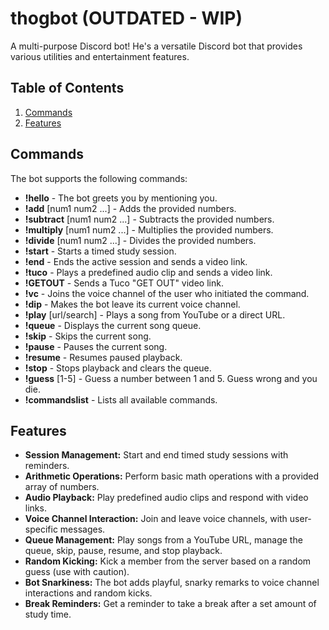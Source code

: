 # thogbot (OUTDATED - WIP)
A multi-purpose Discord bot! He's a versatile Discord bot that provides various utilities and entertainment features.

## Table of Contents
1. [Commands](#commands)
2. [Features](#features)

## Commands

The bot supports the following commands:

- **!hello** - The bot greets you by mentioning you.
- **!add** [num1 num2 ...] - Adds the provided numbers.
- **!subtract** [num1 num2 ...] - Subtracts the provided numbers.
- **!multiply** [num1 num2 ...] - Multiplies the provided numbers.
- **!divide** [num1 num2 ...] - Divides the provided numbers.
- **!start** - Starts a timed study session.
- **!end** - Ends the active session and sends a video link.
- **!tuco** - Plays a predefined audio clip and sends a video link.
- **!GETOUT** - Sends a Tuco "GET OUT" video link.
- **!vc** - Joins the voice channel of the user who initiated the command.
- **!dip** - Makes the bot leave its current voice channel.
- **!play** [url/search] - Plays a song from YouTube or a direct URL.
- **!queue** - Displays the current song queue.
- **!skip** - Skips the current song.
- **!pause** - Pauses the current song.
- **!resume** - Resumes paused playback.
- **!stop** - Stops playback and clears the queue.
- **!guess** [1-5] - Guess a number between 1 and 5. Guess wrong and you die.
- **!commandslist** - Lists all available commands.

## Features

- **Session Management:** Start and end timed study sessions with reminders.
- **Arithmetic Operations:** Perform basic math operations with a provided array of numbers.
- **Audio Playback:** Play predefined audio clips and respond with video links.
- **Voice Channel Interaction:** Join and leave voice channels, with user-specific messages.
- **Queue Management:** Play songs from a YouTube URL, manage the queue, skip, pause, resume, and stop playback.
- **Random Kicking:** Kick a member from the server based on a random guess (use with caution).
- **Bot Snarkiness:** The bot adds playful, snarky remarks to voice channel interactions and random kicks.
- **Break Reminders:** Get a reminder to take a break after a set amount of study time.
